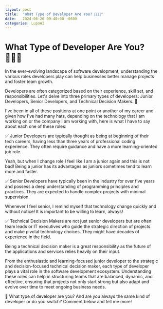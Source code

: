 ```yaml
---
layout: post
title:  "What Type of Developer Are You? 👨🏻‍💻"
date:   2024-06-26 09:40:00 -0600
categories: LupoAI
---
```

# What Type of Developer Are You? 👨🏻‍💻

In the ever-evolving landscape of software development, understanding the various roles developers play can help businesses better manage projects and foster team growth. 

Developers are often categorized based on their experience, skill set, and responsibilities. Let's delve into three primary types of developers: Junior Developers, Senior Developers, and Technical Decision Makers. 🌟

I've been in all of these positions at one point or another of my career and given how I've had many hats, depending on the technology that I am working on or the company I am working with,  here is what I have to say about each one of these roles:

✅ Junior Developers are typically thought as being at beginning of their tech careers, having less than three years of professional coding experience. They often require guidance and have a more learning-oriented job role. 

Yeah, but when I change role I feel like I am a junior again and this is not bad! Being a junior has its advantages as juniors sometimes tend to learn more and faster.

✅ Senior Developers have typically been in the industry for over five years and possess a deep understanding of programming principles and practices. They are expected to handle complex projects with minimal supervision.

Whenever I feel senior, I remind myself that technology change quickly and without notice! It is important to be willing to learn, always! 

✅ Technical Decision Makers are not just senior developers but are often team leads or IT executives who guide the strategic direction of projects and make pivotal technology choices. They might have decades of experience in the field.

Being a technical decision maker is a great responsibility as the future of the applications and services relies heavily on their input. 

From the enthusiastic and learning-focused junior developer to the strategic and decision-focused technical decision maker, each type of developer plays a vital role in the software development ecosystem. Understanding these roles can help in structuring teams that are balanced, dynamic, and effective, ensuring that projects not only start strong but also adapt and evolve over time to meet ongoing business needs.

🚀 What type of developer are you? And are you always the same kind of developer or do you switch? Comment below and tell me more! 
